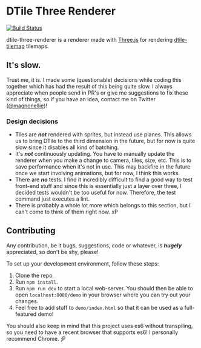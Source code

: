 # DTile Three Renderer
[![Build Status](https://travis-ci.org/magnonellie/dtile-three-renderer.svg?branch=master)](https://travis-ci.org/magnonellie/dtile-three-renderer)

dtile-three-renderer is a renderer made with [Three.js](https://threejs.org/)
for rendering [dtile-tilemap](https://github.com/magnonellie/dtile-tilemap)
tilemaps.

## It's slow.
Trust me, it is. I made some (questionable) decisions while coding this together
which has had the result of this being quite slow. I always appreciate when people
send in PR's or give me suggestions to fix these kind of things, so if you have
an idea, contact me on Twitter ([@magnonellie](https://twitter.com/magnonellie))!

### Design decisions
- Tiles are ***not*** rendered with sprites, but instead use planes. This allows us to bring DTile to the third dimension in the future, but for now is quite slow since it disables all kind of batching.
- It's ***not*** continuously updating. You have to manually update the renderer when you make a change to camera, tiles, size, etc. This is to save performance when it's not in use. This may backfire in the future once we start involving animations, but for now, I think this works.
- There are ***no*** tests. I find it incredibly difficult to find a good way to test front-end stuff and since this is essentially just a layer over three, I decided tests wouldn't be too useful for now. Therefore, the test command just executes a lint.
- There is probably a whole lot more which belongs to this section, but I can't come to think of them right now. xP

## Contributing
Any contribution, be it bugs, suggestions, code or whatever, is ***hugely*** appreciated, so don't be shy, please!

To set up your development environment, follow these steps:

1. Clone the repo.
2. Run `npm install`.
3. Run `npm run dev` to start a local web-server. You should then be able to open `localhost:8080/demo` in your browser where you can try out your changes.
4. Feel free to add stuff to `demo/index.html` so that it can be used as a full-featured demo!

You should also keep in mind that this project uses es6 without transpiling, so you need to have a recent browser that supports es6! I personally recommend Chrome. ;P
